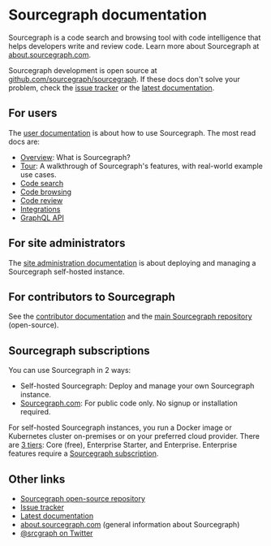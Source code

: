 # Sourcegraph documentation

Sourcegraph is a code search and browsing tool with code intelligence that helps developers write and review code. Learn more about Sourcegraph at [about.sourcegraph.com](https://about.sourcegraph.com).

Sourcegraph development is open source at [github.com/sourcegraph/sourcegraph](https://github.com/sourcegraph/sourcegraph). If these docs don't solve your problem, check the [issue tracker](https://github.com/sourcegraph/sourcegraph/issues) or the [latest documentation](https://about.sourcegraph.com/docs).


## For users

The [user documentation](user) is about how to use Sourcegraph. The most read docs are:

- [Overview](user): What is Sourcegraph?
- [Tour](user/tour): A walkthrough of Sourcegraph's features, with real-world example use cases.
- [Code search](user/search)
- [Code browsing](#TODO)
- [Code review](#TODO)
- [Integrations](integration)
- [GraphQL API](api/graphql)

## For site administrators

The [site administration documentation](admin) is about deploying and managing a Sourcegraph self-hosted instance.

## For contributors to Sourcegraph

See the [contributor documentation](dev) and the [main Sourcegraph repository](https://github.com/sourcegraph/sourcegraph) (open-source).

## Sourcegraph subscriptions

You can use Sourcegraph in 2 ways:

- Self-hosted Sourcegraph: Deploy and manage your own Sourcegraph instance. 
- [Sourcegraph.com](https://sourcegraph.com): For public code only. No signup or installation required.

For self-hosted Sourcegraph instances, you run a Docker image or Kubernetes cluster on-premises or on your preferred cloud provider. There are [3 tiers](https://about.sourcegraph.com/pricing): Core (free), Enterprise Starter, and Enterprise. Enterprise features require a [Sourcegraph subscription](https://sourcegraph.com/user/subscriptions).

## Other links

- [Sourcegraph open-source repository](https://github.com/sourcegraph/sourcegraph)
- [Issue tracker](https://github.com/sourcegraph/sourcegraph/issues)
- [Latest documentation](https://about.sourcegraph.com/docs)
- [about.sourcegraph.com](https://about.sourcegraph.com) (general information about Sourcegraph)
- [@srcgraph on Twitter](https://twitter.com/srcgraph)
